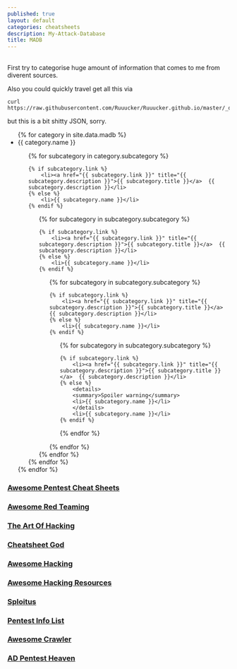```yaml
---
published: true
layout: default
categories: cheatsheets
description: My-Attack-Database
title: MADB
---
```

<br>
First try to categorise huge amount of information that comes to me from diverent sources.

Also you could quickly travel get all this via
```
curl https://raw.githubusercontent.com/Ruuucker/Ruuucker.github.io/master/_data/madb.json
```
but this is a bit shitty JSON, sorry. 

<ul> 
{% for category in site.data.madb %}
<li>{{ category.name }}</li>
<ul> 
{% for subcategory in category.subcategory %}

	{% if subcategory.link %}
		<li><a href="{{ subcategory.link }}" title="{{ subcategory.description }}">{{ subcategory.title }}</a>	{{ subcategory.description }}</li>
	{% else %}
		<li>{{ subcategory.name }}</li>
	{% endif %}

<ul> 
{% for subcategory in subcategory.subcategory %}

	{% if subcategory.link %}
		<li><a href="{{ subcategory.link }}" title="{{ subcategory.description }}">{{ subcategory.title }}</a>	{{ subcategory.description }}</li>
	{% else %}
		<li>{{ subcategory.name }}</li>
	{% endif %}

<ul> 
{% for subcategory in subcategory.subcategory %}

	{% if subcategory.link %}
		<li><a href="{{ subcategory.link }}" title="{{ subcategory.description }}">{{ subcategory.title }}</a>	{{ subcategory.description }}</li>
	{% else %}
		<li>{{ subcategory.name }}</li>
	{% endif %}

<ul> 
{% for subcategory in subcategory.subcategory %}

	{% if subcategory.link %}
		<li><a href="{{ subcategory.link }}" title="{{ subcategory.description }}">{{ subcategory.title }}</a>	{{ subcategory.description }}</li>
	{% else %}
		<details>
  		<summary>Spoiler warning</summary>
		<li>{{ subcategory.name }}</li>
		</details>
		<li>{{ subcategory.name }}</li>
	{% endif %}


{% endfor %}
</ul> 
{% endfor %}
</ul> 
{% endfor %}
</ul> 
{% endfor %}
</ul> 
{% endfor %}
</ul> 

### [Awesome Pentest Cheat Sheets](https://github.com/coreb1t/awesome-pentest-cheat-sheets "Awesome Pentest Cheat Sheets")

### [Awesome Red Teaming](https://github.com/yeyintminthuhtut/Awesome-Red-Teaming "Awesome Red Teaming")

### [The Art Of Hacking](https://github.com/The-Art-of-Hacking/h4cker "The Art Of Hacking")

### [Cheatsheet God](https://github.com/OlivierLaflamme/Cheatsheet-God "Cheatsheet God")

### [Awesome Hacking](https://github.com/Hack-with-Github/Awesome-Hacking "Awesome Hacking")


### [Awesome Hacking Resources](https://github.com/vitalysim/Awesome-Hacking-Resources "Awesome Hacking Resources")

### [Sploitus](https://sploitus.com/?query=active%20directory#tools "Sploitus")

### [Pentest Info List](https://github.com/Ridter/Pentest)

### [Awesome Crawler](https://github.com/BruceDone/awesome-crawler "Awesome Crawler")

### [AD Pentest Heaven](https://github.com/balaasif6789/AD-Pentesting "AD Pentest Heaven")
